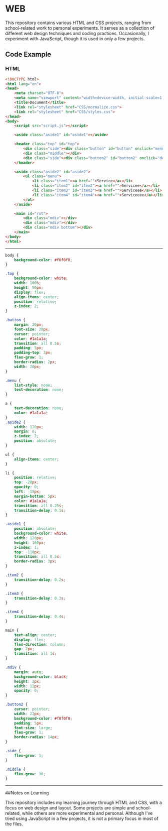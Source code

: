 # WEB

This repository contains various HTML and CSS projects, ranging from school-related work to personal experiments. It serves as a collection of different web design techniques and coding practices. Occasionally, I experiment with JavaScript, though it is used in only a few projects.

## Code Example

### HTML
```html
<!DOCTYPE html>
<html lang="en">
<head>
    <meta charset="UTF-8">
    <meta name="viewport" content="width=device-width, initial-scale=1.0">
    <title>Document</title>
    <link rel="stylesheet" href="CSS/normalize.css">
    <link rel="stylesheet" href="CSS/styles.css">
</head>
<body>
    <script src="script.js"></script>

    <aside class="aside1" id="aside1"></aside>

    <header class="top" id="top">
        <div class="side"><div class="button" id="button" onclick="menu()">☰</div></div>
        <div class="middle"></div>
        <div class="side"><div class="button2" id="button2" onclick="dakrmode()">☀️</div></div>
    </header>

    <aside class="aside2" id="aside2">
        <ul class="menu">
            <li class="item1"><a href="">Service</a></li>
            <li class="item2" id="item2"><a href="">Servicee</a></li>
            <li class="item3" id="item3"><a href="">Serviceee</a></li>
            <li class="item4" id="item4"><a href="">Serviceeee</a></li>
        </ul>
    </aside>

    <main id="rot">
        <div class="mdiv"></div>
        <div class="mdiv"></div>
        <div class="mdiv bottom"></div>
    </main>
</body>
</html>
```

---

```CSS
body {
    background-color: #f0f0f0;
}

.top {
    background-color: white;
    width: 100%;
    height: 50px;
    display: flex;
    align-items: center;
    position: relative;
    z-index: 2;
}

.button {
    margin: 20px;
    font-size: 20px;
    cursor: pointer;
    color: #1a1a1a;
    transition: all 0.5s;
    padding: 5px;
    padding-top: 3px;
    flex-grow: 1;
    border-radius: 2px;
    width: 20px;
}

.menu {
    list-style: none;
    text-decoration: none;
}

a {
    text-decoration: none;
    color: #1a1a1a;
}
.aside2 {
    width: 120px;
    margin: 0;
    z-index: 2;
    position: absolute;
}

ul {
    align-items: center;
}

li {
    position: relative;
    top: -20px;
    opacity: 0;
    left: -15px;
    margin-bottom: 5px;
    color: #1a1a1a;
    transition: all 0.25s;
    transition-delay: 0.1s;
}

.aside1 {
    position: absolute;
    background-color: white;
    width: 120px;
    height: 160px;
    z-index: 1;
    top: -110px;
    transition: all 0.5s;
    border-radius: 3px;
}

.item2 {
    transition-delay: 0.2s;
}

.item3 {
    transition-delay: 0.3s;
}

.item4 {
    transition-delay: 0.4s;
}

main {
    text-align: center;
    display: flex;
    flex-direction: column;
    gap: 2px;
    transition: all 1s;
}

.mdiv {
    margin: auto;
    background-color: black;
    height: 2px;
    width: 12px;
    opacity: 0;
}

.button2 {
    cursor: pointer;
    width: 22px;
    background-color: #f0f0f0;
    padding: 5px;
    font-size: large;
    flex-grow: 1;
    border-radius: 14px;
}

.side {
    flex-grow: 1;
}

.middle {
    flex-grow: 30;
}
```

---

##Notes on Learning

This repository includes my learning journey through HTML and CSS, with a focus on web design and layout. Some projects are simple and school-related, while others are more experimental and personal. Although I’ve tried using JavaScript in a few projects, it is not a primary focus in most of the files.